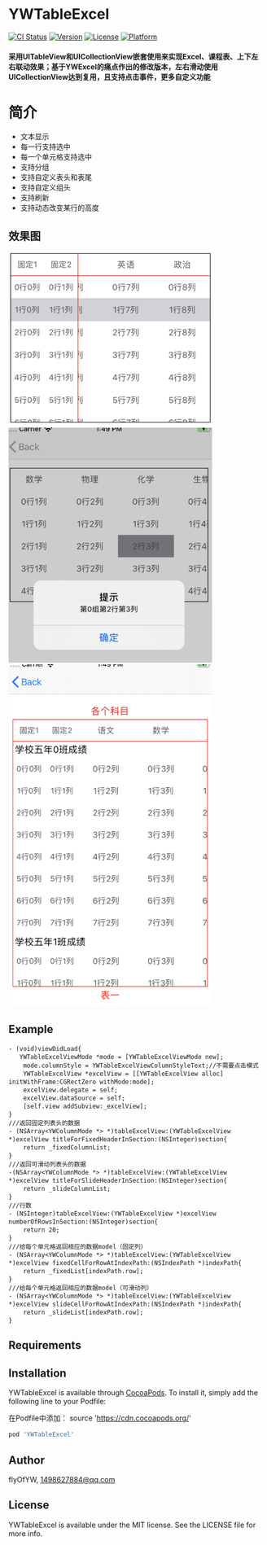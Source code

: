 # YWTableExcel

[![CI Status](https://img.shields.io/travis/flyOfYW/YWTableExcel.svg?style=flat)](https://travis-ci.org/flyOfYW/YWTableExcel)
[![Version](https://img.shields.io/cocoapods/v/YWTableExcel.svg?style=flat)](https://cocoapods.org/pods/YWTableExcel)
[![License](https://img.shields.io/cocoapods/l/YWTableExcel.svg?style=flat)](https://cocoapods.org/pods/YWTableExcel)
[![Platform](https://img.shields.io/cocoapods/p/YWTableExcel.svg?style=flat)](https://cocoapods.org/pods/YWTableExcel)

#### 采用UITableView和UICollectionView嵌套使用来实现Excel、课程表、上下左右联动效果；基于YWExcel的痛点作出的修改版本，左右滑动使用UICollectionView达到复用，且支持点击事件，更多自定义功能
简介
==============
-  文本显示
-  每一行支持选中
-  每一个单元格支持选中
-  支持分组
-  支持自定义表头和表尾
-  支持自定义组头
-  支持刷新
-  支持动态改变某行的高度


## 效果图

<img src="https://github.com/flyOfYW/YWTableExcel/blob/master/Example/YWTableExcel/image_re/WX20191217-134925%402x.png" width="400" height="343"><img src="https://github.com/flyOfYW/YWTableExcel/blob/master/Example/YWTableExcel/image_re/WX20191217-134944%402x.png" width="400" height="462">
<img src="https://github.com/flyOfYW/YWTableExcel/blob/master/Example/YWTableExcel/image_re/WX20191217-134959%402x.png" width="400" height="672">

## Example
```
- (void)viewDidLoad{
   YWTableExcelViewMode *mode = [YWTableExcelViewMode new];
    mode.columnStyle = YWTableExcelViewColumnStyleText;//不需要点击模式
    YWTableExcelView *excelView = [[YWTableExcelView alloc] initWithFrame:CGRectZero withMode:mode];
    excelView.delegate = self;
    excelView.dataSource = self;
    [self.view addSubview:_excelView];
}
///返回固定列表头的数据
- (NSArray<YWColumnMode *> *)tableExcelView:(YWTableExcelView *)excelView titleForFixedHeaderInSection:(NSInteger)section{
    return _fixedColumnList;
}
///返回可滑动列表头的数据
-(NSArray<YWColumnMode *> *)tableExcelView:(YWTableExcelView *)excelView titleForSlideHeaderInSection:(NSInteger)section{
    return _slideColumnList;
}
///行数
- (NSInteger)tableExcelView:(YWTableExcelView *)excelView numberOfRowsInSection:(NSInteger)section{
    return 20;
}
///给每个单元格返回相应的数据model（固定列）
- (NSArray<YWColumnMode *> *)tableExcelView:(YWTableExcelView *)excelView fixedCellForRowAtIndexPath:(NSIndexPath *)indexPath{
    return _fixedList[indexPath.row];
}
///给每个单元格返回相应的数据model（可滑动列）
- (NSArray<YWColumnMode *> *)tableExcelView:(YWTableExcelView *)excelView slideCellForRowAtIndexPath:(NSIndexPath *)indexPath{
    return _slideList[indexPath.row];
}
```

## Requirements

## Installation

YWTableExcel is available through [CocoaPods](https://cocoapods.org). To install
it, simply add the following line to your Podfile:

在Podfile中添加： source 'https://cdn.cocoapods.org/'

```ruby
pod 'YWTableExcel'
```

## Author

flyOfYW, 1498627884@qq.com

## License

YWTableExcel is available under the MIT license. See the LICENSE file for more info.
